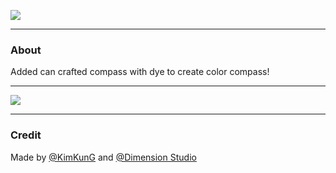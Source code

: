 ![](https://cdn.mckimkung.in.th/cdn/1286993936719806506/compass-thumnail.png)

---

### **About**
Added can crafted compass with dye to create color compass!

---

![](https://cdn.mckimkung.in.th/cdn/1286994462727475233/compass-crafting.png)

---

### **Credit**
Made by [@KimKunG](https://mckimkung.in.th) and [@Dimension Studio](https://dimension-studio.net)